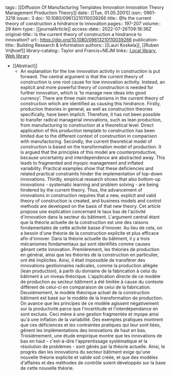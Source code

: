 tags:: [[Diffusion Of Manufacturing Templates Innovation Innovation Theory Management Production Theory]]
date:: [[Tue, 01.05.2001]]
issn:: 0961-3218
issue:: 3
doi:: 10.1080/09613210110039266
title:: @Is the current theory of construction a hindrance to innovation
pages:: 197-207
volume:: 29
item-type:: [[journalArticle]]
access-date:: 2022-07-26T09:18:36Z
original-title:: Is the current theory of construction a hindrance to innovation?
url:: https://doi.org/10.1080/09613210110039266
publication-title:: Building Research & Information
authors:: [[Lauri Koskela]], [[Ruben Vrijhoef]]
library-catalog:: Taylor and Francis+NEJM
links:: [Local library](zotero://select/library/items/JNJVZM8G), [Web library](https://www.zotero.org/users/6520516/items/JNJVZM8G)

- [[Abstract]]
	- An explanation for the low innovation activity in construction is put forward. The central argument is that the current theory of construction is one root cause for low innovation activity. Instead, an explicit and more powerful theory of construction is needed for further innovation, which is ‘to manage new ideas into good currency’. There are three main mechanisms in the current theory of construction which are identified as causing this hindrance. Firstly, production theories in general, as well as construction theories specifically, have been implicit. Therefore, it has not been possible to transfer radical managerial innovations, such as lean production, from manufacturing to construction at a theoretical level. Direct application of this production template to construction has been limited due to the different context of construction in comparison with manufacturing. Secondly, the current theoretical model of construction is based on the transformation model of production. It is argued that the principles of this model are counterproductive, because uncertainty and interdependence are abstracted away. This leads to fragmented and myopic management and inflated variability. Practical examples show that these deficiencies and related practical constraints hinder the implementation of top-down innovations. Thirdly, empirical research shows that also bottom-up innovations - systematic learning and problem solving - are being hindered by the current theory. Thus, the advancement of innovations in construction requires that a new, explicit and valid theory of construction is created, and business models and control methods are developed on the basis of that new theory. Cet article propose une explication concernant le taux bas de l'activité d'innovation dans la secteur du bâtiment. L'argument central étant que la théorie actuelle de la construction est une des raisons fondamentales de cette activité basse d'innover. Au lieu de cela, on a besoin d'une théorie de la construction explicite et plus efficace afin d'innover. Dans la théorie actuelle du bâtiment, il y a trois mécanismes fondamentaux qui sont identifiés comme causes gênant cette innovation. Premièrement, les théories de production en général, ainsi que les théories de la construction en particulier, ont été implicites. Ainsi, il était impossible de transférer des innovations gestionnaires radicales, comme la production allégée (lean production), à partir du domaine de la fabrication à celui du bâtiment à un niveau théorique. L'application directe de ce modèle de production au secteur bâtiment a été limitée à cause du contexte différent de celui-ci en comparaison de celui de la fabrication. Deuxièmement, le modèle théorique actuel de la construction bâtiment est basé sur le modèle de la transformation de production. On avance que les principes de ce modèle agissent négativement sur la productivité parce que l'incertitude et l'interdépendance en sont exclues. Ceci mène à une gestion fragmentée et myope ainsi qu'à une inflation de la variabilité. Des exemples pratiques montrent que ces déficiences et les contraintes pratiques qui leur sont liées, gênent les implémentations des innovations de haut en bas. Troisièmement, une étude empirique montre que les innovations de bas en haut - c'est-à-dire l'apprentissage systématique et la résolution de problèmes - sont gênés par la théorie actuelle. Ainsi, le progrès dan les innovations du secteur bâtiment exige qu'une nouvelle théorie explicite et valide soit créée, et que des modèles d'affaires et des méthodes de contrôle soient développés sur la base de cette nouvelle théorie.